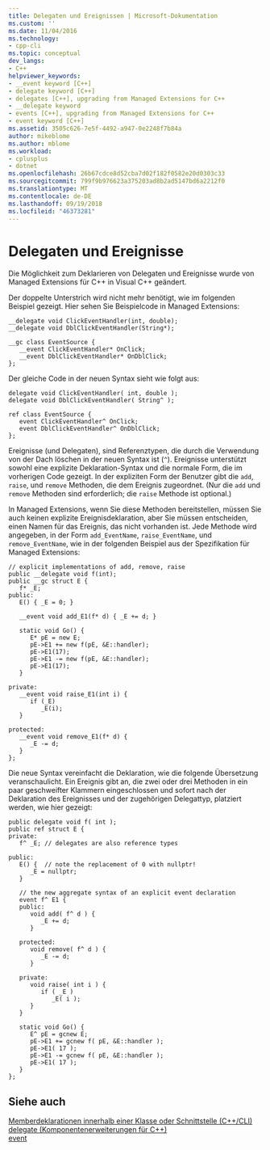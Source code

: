 ```yaml
---
title: Delegaten und Ereignissen | Microsoft-Dokumentation
ms.custom: ''
ms.date: 11/04/2016
ms.technology:
- cpp-cli
ms.topic: conceptual
dev_langs:
- C++
helpviewer_keywords:
- __event keyword [C++]
- delegate keyword [C++]
- delegates [C++], upgrading from Managed Extensions for C++
- __delegate keyword
- events [C++], upgrading from Managed Extensions for C++
- event keyword [C++]
ms.assetid: 3505c626-7e5f-4492-a947-0e2248f7b84a
author: mikeblome
ms.author: mblome
ms.workload:
- cplusplus
- dotnet
ms.openlocfilehash: 26b67cdce8d52cba7d02f182f0582e20d0303c33
ms.sourcegitcommit: 799f9b976623a375203ad8b2ad5147bd6a2212f0
ms.translationtype: MT
ms.contentlocale: de-DE
ms.lasthandoff: 09/19/2018
ms.locfileid: "46373281"
---
```

# <a name="delegates-and-events"></a>Delegaten und Ereignisse

Die Möglichkeit zum Deklarieren von Delegaten und Ereignisse wurde von Managed Extensions für C++ in Visual C++ geändert.

Der doppelte Unterstrich wird nicht mehr benötigt, wie im folgenden Beispiel gezeigt. Hier sehen Sie Beispielcode in Managed Extensions:

```
__delegate void ClickEventHandler(int, double);
__delegate void DblClickEventHandler(String*);

__gc class EventSource {
   __event ClickEventHandler* OnClick;
   __event DblClickEventHandler* OnDblClick;
};
```

Der gleiche Code in der neuen Syntax sieht wie folgt aus:

```
delegate void ClickEventHandler( int, double );
delegate void DblClickEventHandler( String^ );

ref class EventSource {
   event ClickEventHandler^ OnClick;
   event DblClickEventHandler^ OnDblClick;
};
```

Ereignisse (und Delegaten), sind Referenztypen, die durch die Verwendung von der Dach löschen in der neuen Syntax ist (`^`).  Ereignisse unterstützt sowohl eine explizite Deklaration-Syntax und die normale Form, die im vorherigen Code gezeigt. In der expliziten Form der Benutzer gibt die `add`, `raise`, und `remove` Methoden, die dem Ereignis zugeordnet. (Nur die `add` und `remove` Methoden sind erforderlich; die `raise` Methode ist optional.)

In Managed Extensions, wenn Sie diese Methoden bereitstellen, müssen Sie auch keinen explizite Ereignisdeklaration, aber Sie müssen entscheiden, einen Namen für das Ereignis, das nicht vorhanden ist. Jede Methode wird angegeben, in der Form `add_EventName`, `raise_EventName`, und `remove_EventName`, wie in der folgenden Beispiel aus der Spezifikation für Managed Extensions:

```
// explicit implementations of add, remove, raise
public __delegate void f(int);
public __gc struct E {
   f* _E;
public:
   E() { _E = 0; }

   __event void add_E1(f* d) { _E += d; }

   static void Go() {
      E* pE = new E;
      pE->E1 += new f(pE, &E::handler);
      pE->E1(17);
      pE->E1 -= new f(pE, &E::handler);
      pE->E1(17);
   }

private:
   __event void raise_E1(int i) {
      if (_E)
         _E(i);
   }

protected:
   __event void remove_E1(f* d) {
      _E -= d;
   }
};
```

Die neue Syntax vereinfacht die Deklaration, wie die folgende Übersetzung veranschaulicht. Ein Ereignis gibt an, die zwei oder drei Methoden in ein paar geschweifter Klammern eingeschlossen und sofort nach der Deklaration des Ereignisses und der zugehörigen Delegattyp, platziert werden, wie hier gezeigt:

```
public delegate void f( int );
public ref struct E {
private:
   f^ _E; // delegates are also reference types

public:
   E() {  // note the replacement of 0 with nullptr!
      _E = nullptr;
   }

   // the new aggregate syntax of an explicit event declaration
   event f^ E1 {
   public:
      void add( f^ d ) {
         _E += d;
      }

   protected:
      void remove( f^ d ) {
         _E -= d;
      }

   private:
      void raise( int i ) {
         if ( _E )
            _E( i );
      }
   }

   static void Go() {
      E^ pE = gcnew E;
      pE->E1 += gcnew f( pE, &E::handler );
      pE->E1( 17 );
      pE->E1 -= gcnew f( pE, &E::handler );
      pE->E1( 17 );
   }
};
```

## <a name="see-also"></a>Siehe auch

[Memberdeklarationen innerhalb einer Klasse oder Schnittstelle (C++/CLI)](../dotnet/member-declarations-within-a-class-or-interface-cpp-cli.md)<br/>
[delegate (Komponentenerweiterungen für C++)](../windows/delegate-cpp-component-extensions.md)<br/>
[event](../windows/event-cpp-component-extensions.md)